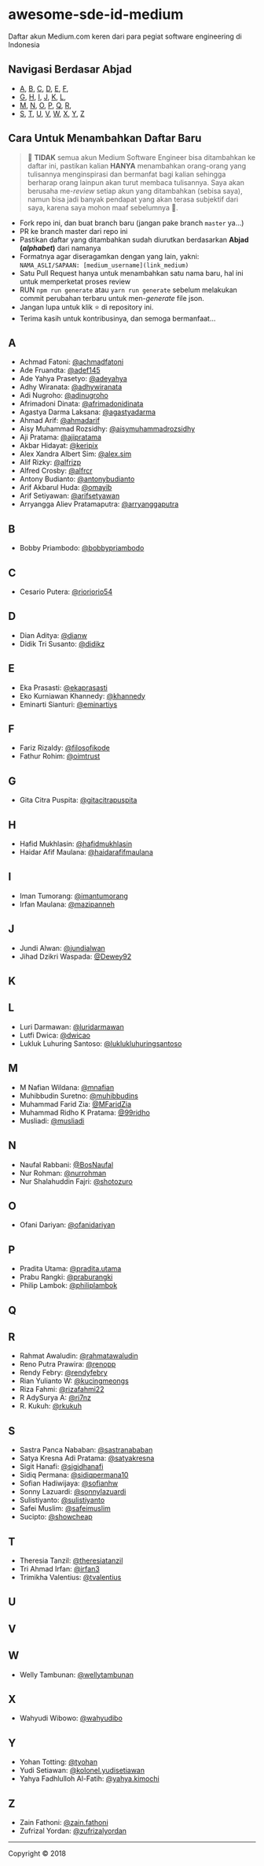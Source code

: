# awesome-sde-id-medium

Daftar akun Medium.com keren dari para pegiat software engineering di Indonesia

## Navigasi Berdasar Abjad

+ [A](#a), [B](#b), [C](#c), [D](#d), [E](#e), [F](#f),
+ [G](#g), [H](#h), [I](#i), [J](#j), [K](#k), [L](#l),
+ [M](#m), [N](#n), [O](#o), [P](#p), [Q](#q), [R](#r),
+ [S](#s), [T](#t), [U](#u), [V](#v), [W](#w), [X](#x), [Y](#y), [Z](#z)

## Cara Untuk Menambahkan Daftar Baru

> 🚫 **TIDAK** semua akun Medium Software Engineer bisa ditambahkan ke daftar ini, pastikan kalian **HANYA** menambahkan orang-orang yang tulisannya menginspirasi dan bermanfat bagi kalian sehingga berharap orang lainpun akan turut membaca tulisannya. Saya akan berusaha me-*review* setiap akun yang ditambahkan (sebisa saya), namun bisa jadi banyak pendapat yang akan terasa subjektif dari saya, karena saya mohon maaf sebelumnya 🙏.

+ Fork repo ini, dan buat branch baru (jangan pake branch `master` ya...)
+ PR ke branch master dari repo ini
+ Pastikan daftar yang ditambahkan sudah diurutkan berdasarkan **Abjad (*alphabet*)** dari namanya
+ Formatnya agar diseragamkan dengan yang lain, yakni: `NAMA_ASLI/SAPAAN: [medium_username](link_medium)`
+ Satu Pull Request hanya untuk menambahkan satu nama baru, hal ini untuk memperketat proses review
+ RUN `npm run generate` atau `yarn run generate` sebelum melakukan commit perubahan terbaru untuk men-*generate* file json.
+ Jangan lupa untuk klik ⭐️ di repository ini.
+ Terima kasih untuk kontribusinya, dan semoga bermanfaat...

## A

+ Achmad Fatoni: [@achmadfatoni](https://medium.com/@achmadfatoni)
+ Ade Fruandta: [@adef145](https://medium.com/@adef145)
+ Ade Yahya Prasetyo: [@adeyahya](https://medium.com/@adeyahya)
+ Adhy Wiranata: [@adhywiranata](https://medium.com/@adhywiranata)
+ Adi Nugroho: [@adinugroho](https://medium.com/@adinugroho)
+ Afrimadoni Dinata: [@afrimadonidinata](https://medium.com/@afrimadonidinata)
+ Agastya Darma Laksana: [@agastyadarma](https://medium.com/@agastyadarma)
+ Ahmad Arif: [@ahmadarif](https://medium.com/@ahmadarif)
+ Aisy Muhammad Rozsidhy: [@aisymuhammadrozsidhy](https://medium.com/@aisymuhammadrozsidhy)
+ Aji Pratama: [@ajipratama](https://medium.com/@ajipratama)
+ Akbar Hidayat: [@keripix](https://medium.com/@keripix)
+ Alex Xandra Albert Sim: [@alex.sim](https://medium.com/@alex.sim)
+ Alif Rizky: [@alfrizp](https://medium.com/@alfrizp)
+ Alfred Crosby: [@alfrcr](https://medium.com/@alfrcr)
+ Antony Budianto: [@antonybudianto](https://medium.com/@antonybudianto)
+ Arif Akbarul Huda: [@omayib](https://medium.com/@omayib)
+ Arif Setiyawan: [@arifsetyawan](https://medium.com/@arifsetyawan)
+ Arryangga Aliev Pratamaputra: [@arryanggaputra](https://medium.com/@arryanggaputra)

## B
+ Bobby Priambodo: [@bobbypriambodo](https://medium.com/@bobbypriambodo)

## C

+ Cesario Putera: [@rioriorio54](https://medium.com/@rioriorio54)

## D
+ Dian Aditya: [@dianw](https://medium.com/@dianw)
+ Didik Tri Susanto: [@didikz](https://medium.com/@didikz)

## E

+ Eka Prasasti: [@ekaprasasti](https://medium.com/@ekaprasasti)
+ Eko Kurniawan Khannedy: [@khannedy](https://medium.com/@khannedy)
+ Eminarti Sianturi: [@eminartiys](https://medium.com/@eminartiys)

## F
+ Fariz Rizaldy: [@filosofikode](https://medium.com/@filosofikode)
+ Fathur Rohim: [@oimtrust](https://medium.com/@oimtrust)

## G
+ Gita Citra Puspita: [@gitacitrapuspita](https://medium.com/@gitacitrapuspita)

## H
+ Hafid Mukhlasin: [@hafidmukhlasin](https://medium.com/@hafidmukhlasin)
+ Haidar Afif Maulana: [@haidarafifmaulana](https://medium.com/@haidarafifmaulana)

## I

+ Iman Tumorang: [@imantumorang](https://medium.com/@imantumorang)
+ Irfan Maulana: [@mazipanneh](https://medium.com/@mazipanneh)

## J

+ Jundi Alwan: [@jundialwan](https://medium.com/@jundialwan)
+ Jihad Dzikri Waspada: [@Dewey92](https://medium.com/@Dewey92)


## K

## L

+ Luri Darmawan: [@luridarmawan](https://medium.com/@luridarmawan)
+ Lutfi Dwica: [@dwicao](https://medium.com/@dwicao)
+ Lukluk Luhuring Santoso: [@luklukluhuringsantoso](https://medium.com/@luklukluhuringsantoso)

## M

+ M Nafian Wildana: [@mnafian](https://medium.com/@mnafian)
+ Muhibbudin Suretno: [@muhibbudins](https://medium.com/@muhibbudins)
+ Muhammad Farid Zia: [@MFaridZia](https://medium.com/@MFaridZia)
+ Muhammad Ridho K Pratama: [@99ridho](https://medium.com/@99ridho)
+ Musliadi: [@musliadi](https://medium.com/@musliadi)

## N

+ Naufal Rabbani: [@BosNaufal](https://medium.com/@BosNaufal)
+ Nur Rohman: [@nurrohman](https://medium.com/@nurrohman)
+ Nur Shalahuddin Fajri: [@shotozuro](https://medium.com/@shotozuro)

## O
+ Ofani Dariyan: [@ofanidariyan](https://medium.com/@ofanidariyan)

## P

+ Pradita Utama: [@pradita.utama](https://medium.com/@pradita.utama)
+ Prabu Rangki: [@praburangki](https://medium.com/@praburangki)
+ Philip Lambok: [@philiplambok](https://medium.com/@philiplambok)

## Q

## R

+ Rahmat Awaludin: [@rahmatawaludin](https://medium.com/@rahmatawaludin)
+ Reno Putra Prawira: [@renopp](https://medium.com/@renopp)
+ Rendy Febry: [@rendyfebry](https://medium.com/rendyfebry)
+ Rian Yulianto W: [@kucingmeongs](https://medium.com/@kucingmeongs)
+ Riza Fahmi: [@rizafahmi22](https://medium.com/@rizafahmi22)
+ R AdySurya A: [@ri7nz](https://medium.com/@ri7nz)
+ R. Kukuh: [@rkukuh](https://medium.com/@rkukuh)

## S

+ Sastra Panca Nababan: [@sastranababan](https://medium.com/@sastranababan)
+ Satya Kresna Adi Pratama: [@satyakresna](https://medium.com/@satyakresna)
+ Sigit Hanafi: [@sigidhanafi](https://medium.com/@sigidhanafi)
+ Sidiq Permana: [@sidiqpermana10](https://medium.com/@sidiqpermana10)
+ Sofian Hadiwijaya: [@sofianhw](https://medium.com/@sofianhw)
+ Sonny Lazuardi: [@sonnylazuardi](https://medium.com/@sonnylazuardi)
+ Sulistiyanto: [@sulistiyanto](https://medium.com/@sulistiyanto)
+ Safei Muslim: [@safeimuslim](https://medium.com/@safeimuslim)
+ Sucipto: [@showcheap](https://medium.com/@showcheap)

## T

+ Theresia Tanzil: [@theresiatanzil](https://medium.com/@theresiatanzil)
+ Tri Ahmad Irfan: [@irfan3](https://medium.com/@irfan3)
+ Trimikha Valentius: [@tvalentius](https://medium.com/@tvalentius)

## U

## V

## W
+ Welly Tambunan: [@wellytambunan](https://medium.com/@wellytambunan)

## X
+ Wahyudi Wibowo: [@wahyudibo](https://medium.com/@wahyudibo)

## Y

+ Yohan Totting: [@tyohan](https://medium.com/@tyohan)
+ Yudi Setiawan: [@kolonel.yudisetiawan](https://medium.com/@kolonel.yudisetiawan)
+ Yahya Fadhlulloh Al-Fatih: [@yahya.kimochi](https://medium.com/@yahya.kimochi)

## Z

+ Zain Fathoni: [@zain.fathoni](https://medium.com/@zain.fathoni)
+ Zufrizal Yordan: [@zufrizalyordan](https://medium.com/@zufrizalyordan)

----


Copyright © 2018

